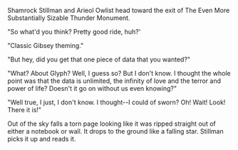Shamrock Stillman and Arieol Owlist head toward the exit of The Even More Substantially Sizable Thunder Monument.

"So what'd you think? Pretty good ride, huh?'

"Classic Gibsey theming."

"But hey, did you get that one piece of data that you wanted?"

"What? About Glyph? Well, I guess so? But I don't know. I thought the whole point was that the data is unlimited, the infinity of love and the terror and power of life? Doesn't it go on without us even knowing?"

"Well true, I just, I don't know. I thought--I could of sworn? Oh! Wait! Look! There it is!"

Out of the sky falls a torn page looking like it was ripped straight out of either a notebook or wall. It drops to the ground like a falling star. Stillman picks it up and reads it.